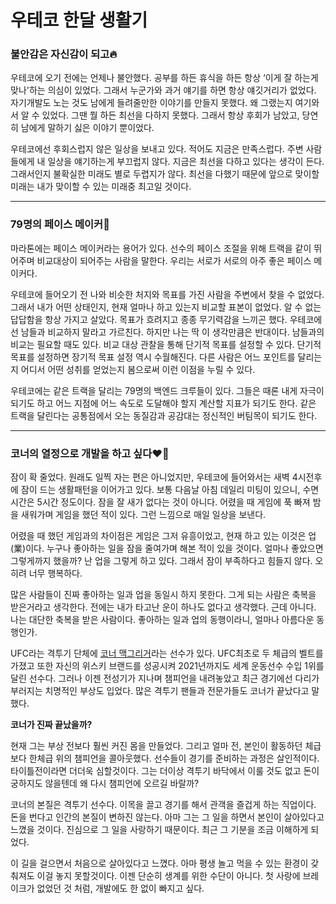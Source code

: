 # 우테코 한달 생활기

### 불안감은 자신감이 되고🔥

우테코에 오기 전에는 언제나 불안했다. 공부를 하든 휴식을 하든 항상 ‘이게 잘 하는게 맞나'하는 의심이 있었다. 그래서 누군가와 과거 얘기를 하면 항상 얘깃거리가 없었다. 자기개발도 노는 것도 남에게 들려줄만한 이야기를 만들지 못했다. 왜 그랬는지 여기와서 알 수 있었다. 그땐 뭘 하든 최선을 다하지 못했다. 그래서 항상 후회가 남았고, 당연히 남에게 말하기 싫은 이야기 뿐이었다.

우테코에선 후회스럽지 않은 일상을 보내고 있다. 적어도 지금은 만족스럽다. 주변 사람들에게 내 일상을 얘기하는게 부끄럽지 않다. 지금은 최선을 다하고 있다는 생각이 든다. 그래서인지 불확실한 미래도 별로 두렵지가 않다. 최선을 다했기 때문에 앞으로 맞이할 미래는 내가 맞이할 수 있는 미래중 최고일 것이다.

---

### 79명의 페이스 메이커🏃

마라톤에는 페이스 메이커라는 용어가 있다. 선수의 페이스 조절을 위해 트랙을 같이 뛰어주며 비교대상이 되어주는 사람을 말한다. 우리는 서로가 서로의 아주 좋은 페이스 메이커다. 

우테코에 들어오기 전 나와 비슷한 처지와 목표를 가진 사람을 주변에서 찾을 수 없었다. 그래서 내가 어떤 상태인지, 현재 얼마나 하고 있는지 비교할 표본이 없었다. 알 수 없는 답답함을 항상 가지고 살았다. 목표가 흐려지고 종종 무기력감을 느끼곤 했다. 우테코에선 남들과 비교하지 말라고 가르친다. 하지만 나는 딱 이 생각만큼은 반대이다. 남들과의 비교는 필요할 때도 있다. 비교 대상 관찰을 통해 단기적 목표를 설정할 수 있다. 단기적 목표를 설정하면 장기적 목표 설정 역시 수월해진다. 다른 사람은 어느 포인트를 달리는지 어디서 어떤 성취를 얻었는지 봄으로써 이런 이점을 누릴 수 있다.

우테코에는 같은 트랙을 달리는 79명의 백엔드 크루들이 있다. 그들은 때론 내게 자극이 되기도 하고 어느 지점에 어느 속도로 도달해야 할지 계산할 지표가 되기도 한다. 같은 트랙을 달린다는 공통점에서 오는 동질감과 공감대는 정신적인 버팀목이 되기도 한다.

---

### 코너의 열정으로 개발을 하고 싶다❤️‍🔥

잠이 확 줄었다. 원래도 일찍 자는 편은 아니었지만, 우테코에 들어와서는 새벽 4시전후에 잠이 드는 생활패턴을 이어가고 있다. 보통 다음날 아침 데일리 미팅이 있으니, 수면 시간은 5시간 정도이다. 잠을 잘 새가 없다는 것이 아니다. 어렸을 때 게임에 푹 빠져 밤을 새워가며 게임을 했던 적이 있다. 그런 느낌으로 매일 일상을 보낸다.

어렸을 때 했던 게임과의 차이점은 게임은 그저 유흥이었고, 현재 하고 있는 이것은 업(業)이다. 누구나 좋아하는 일을 잠을 줄여가며 해본 적이 있을 것이다. 얼마나 좋았으면 그렇게까지 했을까? 난 업을 그렇게 하고 있다. 그래서 잠이 부족하다고 힘들지 않다. 오히려 너무 행복하다.

많은 사람들이 진짜 좋아하는 일과 업을 동일시 하지 못한다. 그게 되는 사람은 축복을 받은거라고 생각한다. 전에는 내가 타고난 운이 하나도 없다고 생각했다. 근데 아니다. 나는 대단한 축복을 받은 사람이다. 좋아하는 일과 업의 동행이라니, 얼마나 아름다운 동행인가.

UFC라는 격투기 단체에 [코너 맥그리거](https://namu.wiki/w/%EC%BD%94%EB%84%88%20%EB%A7%A5%EA%B7%B8%EB%A6%AC%EA%B1%B0)라는 선수가 있다. UFC최초로 두 체급의 벨트를 가졌고 또한 자신의 위스키 브랜드를 성공시켜 2021년까지도 세계 운동선수 수입 1위를 달린 선수다. 그러나 이젠 전성기가 지나며 챔피언을 내려놓았고 최근 경기에선 다리가 부러지는 치명적인 부상도 입었다. 많은 격투기 팬들과 전문가들도 코너가 끝났다고 말했다.

**코너가 진짜 끝났을까?** 

현재 그는 부상 전보다 훨씬 커진 몸을 만들었다. 그리고 얼마 전, 본인이 활동하던 체급보다 한체급 위의 챔피언을 콜아웃했다. 선수들이 경기를 준비하는 과정은 살인적이다. 타이틀전이라면 더더욱 심할것이다. 그는 더이상 격투기 바닥에서 이룰 것도 없고 돈이 궁하지도 않을텐데 왜 다시 챔피언에 오르길 바랄까?

코너의 본질은 격투기 선수다. 이목을 끌고 경기를 해서 관객을 즐겁게 하는 직업이다. 돈을 번다고 인간의 본질이 변하진 않는다. 아마 그는 그 일을 하면서 본인이 살아있다고 느꼈을 것이다. 진심으로 그 일을 사랑하기 때문이다. 최근 그 기분을 조금 이해하게 되었다.

이 길을 걸으면서 처음으로 살아있다고 느꼈다. 아마 평생 놀고 먹을 수 있는 환경이 갖춰져도 이걸 놓지 못할것이다. 이젠 단순히 생계를 위한 수단이 아니다. 첫 사랑에 브레이크가 없었던 것 처럼, 개발에도 한 없이 빠지고 싶다.
